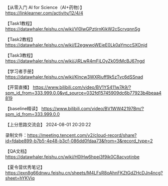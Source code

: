 【从零入门 AI for Science（AI+药物）】
https://linklearner.com/activity/12/4/4

【Task1教程】
https://datawhaler.feishu.cn/wiki/Vl0lwGPztirnKikW2cScrvqnnSg

【Task2教程】
https://datawhaler.feishu.cn/wiki/E2egwwoWEieE0Lk0aYmccSXOnjd

【Task3教程】
https://datawhaler.feishu.cn/wiki/JjRLwR4mFiLOyZk05tMcBJ67ngd

【学习者手册】
https://datawhaler.feishu.cn/wiki/KIncw3WXRiuff9k5zTvc6dSSnad

【开营直播】
https://www.bilibili.com/video/BV1YS411w7A9/?spm_id_from=333.999.0.0&vd_source=032fd15745909dc6b77923b4beaa4819

【baseline精读】
https://www.bilibili.com/video/BV1WW42197Bm/?spm_id_from=333.999.0.0

【上分思路交流会】
2024-08-01 20:20:22

录制文件：https://meeting.tencent.com/v2/cloud-record/share?id=fdabe899-b7b5-4e48-b3cf-086dd0fdaa73&from=3&record_type=2

【QA文档】
https://datawhaler.feishu.cn/wiki/H0lHw6hpei3f9ik0C8acyotjnbe

【夏令营优秀笔记】
https://exn8g66dnwu.feishu.cn/sheets/M4LFsR8oAhnFKZtGdZHcDJn4ncg?sheet=hYKViq
